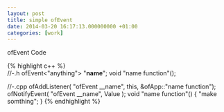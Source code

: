 ```yaml
---
layout: post
title: simple ofEvent
date: 2014-03-20 16:17:13.000000000 +01:00
categories: [work]
---
```


ofEvent Code



{% highlight c++ %}    
//-.h
ofEvent<"anything"> "<strong>name</strong>";
void "name function"();

//-.cpp
ofAddListener( "ofEvent __name", this, &ofApp::"name function");
ofNotifyEvent( "ofEvent __name", Value );
void "name function"() {
    "make somthing";
}
{% endhighlight %}    
